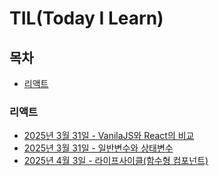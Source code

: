 # TIL(Today I Learn)

## 목차

-   [리액트](./React)

### 리액트

-   [2025년 3월 31일 - VanilaJS와 React의 비교](./React/basic.md)
-   [2025년 3월 31일 - 일반변수와 상태변수](./React/useState.md)
-   [2025년 4월 3일 - 라이프사이클(함수형 컴포넌트)](./React/useEffect.md)
